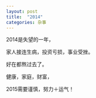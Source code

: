 ```yaml
---
layout: post
title:  "2014"
categories: 杂事
---
```


2014是失望的一年，

家人接连生病，投资亏损，事业受挫。

好在都熬过去了。

健康，家庭，财富，

2015需要谨慎，努力＋运气！